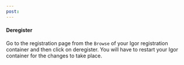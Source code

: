 ```yaml
---
post: 
---
```


#### Deregister

Go to the registration page from the `Browse` of your Igor registration container and then click on deregister. You will have to restart your Igor container for the changes to take place.

